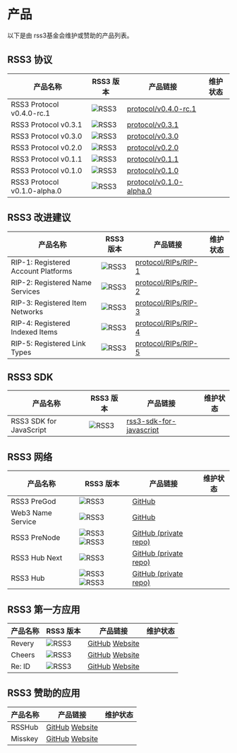# 产品

以下是由 rss3基金会维护或赞助的产品列表。

<Badge type="warning" text="Experimental: 7" vertical="middle" /> <Badge type="tip" text="Stable: 8" vertical="middle" /> <Badge type="danger" text="Deprecated: 8" vertical="middle" />

## RSS3 协议

| 产品名称 | RSS3 版本 | 产品链接 | 维护状态 |
| -- | -- | -- | -- |
| RSS3 Protocol v0.4.0-rc.1 | ![RSS3](https://badge.rss3.workers.dev/?version=v0.4.0--rc.1) | [protocol/v0.4.0-rc.1](/protocol/v0.4.0-rc.1.md) | <Badge type="warning" text="Experimental" vertical="middle" /> |
| RSS3 Protocol v0.3.1 | ![RSS3](https://badge.rss3.workers.dev/?version=v0.3.1) |  [protocol/v0.3.1](/protocol/v0.3.1.md) | <Badge type="tip" text="Stable" vertical="middle" /> |
| RSS3 Protocol v0.3.0 | ![RSS3](https://badge.rss3.workers.dev/?version=v0.3.0) |  [protocol/v0.3.0](/protocol/v0.3.0.md) | <Badge type="danger" text="Deprecated" vertical="middle" /> |
| RSS3 Protocol v0.2.0 | ![RSS3](https://badge.rss3.workers.dev/?version=v0.2.0) |  [protocol/v0.2.0](/protocol/v0.2.0.md) | <Badge type="danger" text="Deprecated" vertical="middle" /> |
| RSS3 Protocol v0.1.1 | ![RSS3](https://badge.rss3.workers.dev/?version=v0.1.1) |  [protocol/v0.1.1](/protocol/v0.1.1.md) | <Badge type="danger" text="Deprecated" vertical="middle" /> |
| RSS3 Protocol v0.1.0 | ![RSS3](https://badge.rss3.workers.dev/?version=v0.1.0) |  [protocol/v0.1.0](/protocol/v0.1.0.md) | <Badge type="danger" text="Deprecated" vertical="middle" /> |
| RSS3 Protocol v0.1.0-alpha.0 | ![RSS3](https://badge.rss3.workers.dev/?version=v0.1.0--alpha.0) |  [protocol/v0.1.0-alpha.0](/protocol/v0.1.0-alpha.0.md) | <Badge type="danger" text="Deprecated" vertical="middle" /> |

## RSS3 改进建议

| 产品名称 | RSS3 版本 | 产品链接 | 维护状态 |
| -- | -- | -- | -- |
| RIP-1: Registered Account Platforms | ![RSS3](https://badge.rss3.workers.dev/?version=RIP--1) | [protocol/RIPs/RIP-1](/protocol/RIPs/RIP-1.md) | <Badge type="warning" text="Experimental" vertical="middle" /> |
| RIP-2: Registered Name Services | ![RSS3](https://badge.rss3.workers.dev/?version=RIP--2) | [protocol/RIPs/RIP-2](/protocol/RIPs/RIP-2.md) | <Badge type="warning" text="Experimental" vertical="middle" /> |
| RIP-3: Registered Item Networks | ![RSS3](https://badge.rss3.workers.dev/?version=RIP--3) | [protocol/RIPs/RIP-3](/protocol/RIPs/RIP-3.md) | <Badge type="warning" text="Experimental" vertical="middle" /> |
| RIP-4: Registered Indexed Items | ![RSS3](https://badge.rss3.workers.dev/?version=RIP--4) | [protocol/RIPs/RIP-4](/protocol/RIPs/RIP-4.md) | <Badge type="warning" text="Experimental" vertical="middle" /> |
| RIP-5: Registered Link Types | ![RSS3](https://badge.rss3.workers.dev/?version=RIP--5) | [protocol/RIPs/RIP-5](/protocol/RIPs/RIP-5.md) | <Badge type="warning" text="Experimental" vertical="middle" /> |

## RSS3 SDK

| 产品名称 | RSS3 版本 | 产品链接 | 维护状态 |
| -- | -- | -- | -- |
| RSS3 SDK for JavaScript | ![RSS3](https://badge.rss3.workers.dev/?version=v0.3.1) | [rss3-sdk-for-javascript](/rss3-sdk-for-javascript.md) | <Badge type="tip" text="Stable" vertical="middle" /> |

## RSS3 网络

| 产品名称 | RSS3 版本 | 产品链接 | 维护状态 |
| -- | -- | -- | -- |
| RSS3 PreGod | ![RSS3](https://badge.rss3.workers.dev/?version=v0.4.0) | [GitHub](https://github.com/NaturalSelectionLabs/RSS3-PreGod) | <Badge type="warning" text="Experimental" vertical="middle" /> |
| Web3 Name Service | ![RSS3](https://badge.rss3.workers.dev/?version=RIP--2) | [GitHub](https://github.com/NaturalSelectionLabs/Web3-Name-Service) | <Badge type="tip" text="Stable" vertical="middle" /> |
| RSS3 PreNode | ![RSS3](https://badge.rss3.workers.dev/?version=v0.3.1) ![RSS3](https://badge.rss3.workers.dev/?version=v0.3.0) | [GitHub (private repo)](https://github.com/NaturalSelectionLabs/RSS3-Pre-Node) | <Badge type="tip" text="Stable" vertical="middle" /> |
| RSS3 Hub Next | ![RSS3](https://badge.rss3.workers.dev/?version=v0.2.0) | [GitHub (private repo)](https://github.com/NaturalSelectionLabs/RSS3-Hub-Next) | <Badge type="danger" text="Deprecated" vertical="middle" /> |
| RSS3 Hub | ![RSS3](https://badge.rss3.workers.dev/?version=v0.1.1) ![RSS3](https://badge.rss3.workers.dev/?version=v0.1.0) | [GitHub (private repo)](https://github.com/NaturalSelectionLabs/RSS3-Hub) | <Badge type="danger" text="Deprecated" vertical="middle" /> |

## RSS3 第一方应用

| 产品名称 | RSS3 版本 | 产品链接 | 维护状态 |
| -- | -- | -- | -- |
| Revery | ![RSS3](https://badge.rss3.workers.dev/?version=v0.3.1) | [GitHub](https://github.com/NaturalSelectionLabs/Revery) [Website](https://revery.so/) | <Badge type="tip" text="Stable" vertical="middle" /> |
| Cheers | ![RSS3](https://badge.rss3.workers.dev/?version=v0.3.1) | [GitHub](https://github.com/NaturalSelectionLabs/Cheers) [Website](https://cheers.bio/) | <Badge type="tip" text="Stable" vertical="middle" /> |
| Re: ID | ![RSS3](https://badge.rss3.workers.dev/?version=v0.1.1) | [GitHub](https://github.com/NaturalSelectionLabs/Re-ID) [Website](https://reid.town/) | <Badge type="danger" text="Deprecated" vertical="middle" /> |

## RSS3 赞助的应用

| 产品名称 | 产品链接 | 维护状态 |
| -- | -- | -- |
| RSSHub | [GitHub](https://github.com/DIYgod/RSSHub) [Website](https://docs.rsshub.app/en) | <Badge type="tip" text="Stable" vertical="middle" /> |
| Misskey | [GitHub](https://github.com/misskey-dev/misskey) [Website](https://misskey-hub.net/en/) | <Badge type="tip" text="Stable" vertical="middle" /> |
